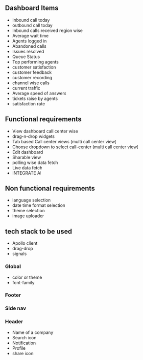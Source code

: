 ## Dashboard Items
- Inbound call today
- outbound call today
- Inbound calls received region wise
- Average wait time
- Agents logged in
- Abandoned calls
- Issues resolved
- Queue Status
- Top performing agents
- customer satisfaction
- customer feedback
- customer recording
- channel wise calls
- current traffic   
- Average speed of answers
- tickets raise by agents
- satisfaction rate 


## Functional requirements
- View dashboard call center wise
- drag-n-drop widgets
- Tab based Call center views (multi call center view)
- Choose dropdown to select call-center (multi call center view)
- Edit dashboard
- Sharable view
- polling wise data fetch 
- Live data fetch
- INTEGRATE AI

## Non functional requirements
- language selection
- date time format selection
- theme selection
- image uploader

## tech stack to be used
- Apollo client
- drag-drop
- signals

### Global
- color or theme
- font-family


### Footer


### Side nav

### Header
- Name of a company
- Search icon
- Notification
- Profile
- share icon

